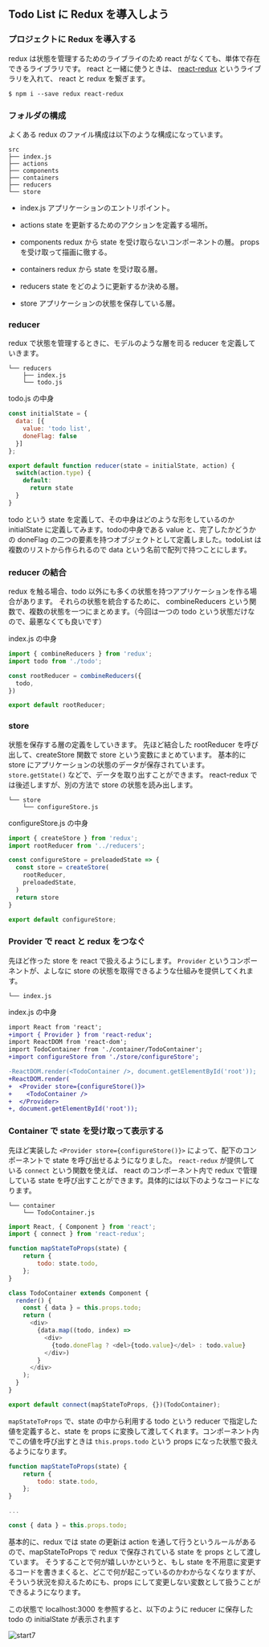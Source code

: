 ## Todo List に Redux を導入しよう

### プロジェクトに Redux を導入する
redux は状態を管理するためのライブライのため react がなくても、単体で存在できるライブラリです。
react と一緒に使うときは、 [react-redux](https://github.com/reduxjs/react-redux) というライブラリを入れて、 react と redux を繋ぎます。

```
$ npm i --save redux react-redux
```

### フォルダの構成
よくある redux のファイル構成は以下のような構成になっています。
```
src
├── index.js
├── actions
├── components
├── containers
├── reducers
└── store
```

- index.js
アプリケーションのエントリポイント。

- actions
state を更新するためのアクションを定義する場所。

- components
redux から state を受け取らないコンポーネントの層。 props を受け取って描画に徹する。

- containers
redux から state を受け取る層。

- reducers
state をどのように更新するか決める層。

- store
アプリケーションの状態を保存している層。


### reducer
redux で状態を管理するときに、モデルのような層を司る reducer を定義していきます。

```
└── reducers
    ├── index.js
    └── todo.js
```

todo.js の中身
```js
const initialState = {
  data: [{
    value: 'todo list',
    doneFlag: false
  }]
};

export default function reducer(state = initialState, action) {
  switch(action.type) {
    default:
      return state
  }
}
```

todo という state を定義して、その中身はどのような形をしているのか initialState に定義してみます。todoの中身である value と、完了したかどうかの doneFlag の二つの要素を持つオブジェクトとして定義しました。todoList は複数のリストから作られるので data という名前で配列で持つことにします。

### reducer の結合
redux を触る場合、todo 以外にも多くの状態を持つアプリケーションを作る場合があります。
それらの状態を統合するために、 combineReducers という関数で、複数の状態を一つにまとめます。（今回は一つの todo という状態だけなので、最悪なくても良いです）

index.js の中身
```js
import { combineReducers } from 'redux';
import todo from './todo';

const rootReducer = combineReducers({
  todo,
})

export default rootReducer;
```

### store
状態を保存する層の定義をしていきます。
先ほど結合した rootReducer を呼び出して、createStore 関数で store という変数にまとめています。
基本的に store にアプリケーションの状態のデータが保存されています。 `store.getState()` などで、データを取り出すことができます。
react-redux では後述しますが、別の方法で store の状態を読み出します。

```
└── store
    └── configureStore.js
```

configureStore.js の中身
```js
import { createStore } from 'redux';
import rootReducer from '../reducers';

const configureStore = preloadedState => {
  const store = createStore(
    rootReducer,
    preloadedState,
  )
  return store
}

export default configureStore;
```


### Provider で react と redux をつなぐ

先ほど作った store を react で扱えるようにします。
`Provider` というコンポーネントが、よしなに store の状態を取得できるような仕組みを提供してくれます。

```
└── index.js
```

index.js の中身
```diff
import React from 'react';
+import { Provider } from 'react-redux';
import ReactDOM from 'react-dom';
import TodoContainer from './container/TodoContainer';
+import configureStore from './store/configureStore';

-ReactDOM.render(<TodoContainer />, document.getElementById('root'));
+ReactDOM.render(
+  <Provider store={configureStore()}>
+    <TodoContainer />
+  </Provider>
+, document.getElementById('root'));
```

### Container で state を受け取って表示する
先ほど実装した `<Provider store={configureStore()}>` によって、配下のコンポーネントで state を呼び出せるようになりました。
`react-redux` が提供している `connect` という関数を使えば、 react のコンポーネント内で redux で管理している state を呼び出すことができます。具体的には以下のようなコードになります。

```
└── container
    └── TodoContainer.js
```

```js
import React, { Component } from 'react';
import { connect } from 'react-redux';

function mapStateToProps(state) {
    return {
        todo: state.todo,
    };
}

class TodoContainer extends Component {
  render() {
    const { data } = this.props.todo;
    return (
      <div>
        {data.map((todo, index) =>
          <div>
            {todo.doneFlag ? <del>{todo.value}</del> : todo.value}
          </div>)
        }
      </div>
    );
  }
}

export default connect(mapStateToProps, {})(TodoContainer);

```

`mapStateToProps` で、state の中から利用する todo という reducer で指定した値を定義すると、state を props に変換して渡してくれます。コンポーネント内でこの値を呼び出すときは `this.props.todo` という props になった状態で扱えるようになります。

```js
function mapStateToProps(state) {
    return {
        todo: state.todo,
    };
}

...

const { data } = this.props.todo;
```

基本的に、redux では state の更新は action を通して行うというルールがあるので、mapStateToProps で redux で保存されている state を props として渡しています。
そうすることで何が嬉しいかというと、もし state を不用意に変更するコードを書きまくると、どこで何が起こっているのかわからなくなりますが、そういう状況を抑えるためにも、props にして変更しない変数として扱うことができるようになります。

この状態で localhost:3000 を参照すると、以下のように reducer に保存した todo の initialState が表示されます

![start7](https://user-images.githubusercontent.com/11643610/45436329-859d8f00-b6ed-11e8-8a04-86b60db517d0.gif)
